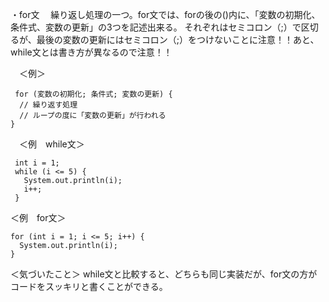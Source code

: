 ・for文
　繰り返し処理の一つ。for文では、forの後の()内に、「変数の初期化、条件式、変数の更新」の3つを記述出来る。
  それぞれはセミコロン（;）で区切るが、最後の変数の更新にはセミコロン（;）をつけないことに注意！！あと、while文とは書き方が異なるので注意！！
 
　＜例＞ 
     
     for (変数の初期化; 条件式; 変数の更新) {
      // 繰り返す処理
      // ループの度に「変数の更新」が行われる
    }
 
　＜例　while文＞
 
     int i = 1;
     while (i <= 5) {
       System.out.println(i);
       i++;
     }
 
 ＜例　for文＞
 
    for (int i = 1; i <= 5; i++) {
      System.out.println(i);
    }
    
 ＜気づいたこと＞
   while文と比較すると、どちらも同じ実装だが、for文の方がコードをスッキリと書くことができる。
　　

